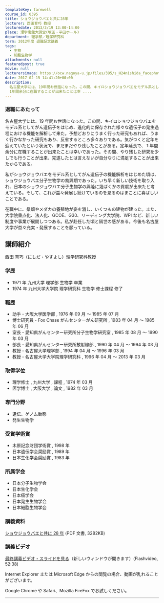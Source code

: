 ```yaml
---
templateKey: farewell
course_id: 0395
title: ショウジョウバエと共に28年
lecturer: 西田育巧 教授
lecturedate: 2013/3/19 13:00-14:00
place: 理学南館大講堂(坂田・平田ホール)
department: 理学部／理学研究科
term: 2012年度 退職記念講義
tags:
  - 生物
  - 細胞生物学
attachments: null
featuredpost: true
movie: null
lecturersimage: https://ocw.nagoya-u.jp/files/395/s_H24nishida_facephoto.jpg
date: 2017-02-15 14:41:20+00:00
description:
  名古屋大学には、19年間お世話になった。この間、キイロショウジョウバエをモデル系としてがん遺伝子をはじめ、進化的に保存された様々な遺伝子の発生過程における機能を解析して来た。予想どおりにうまく行った研究もあれば、うまく行かなかった研究もあり、反省するところ多々ありである。気がつくと定年を迎えていたという状況で、まだまだやり残したことがある。定年延長で、
  1年間余分に在職することが出来たことは幸 ....
---
```


### 退職にあたって

名古屋大学には、19 年間お世話になった。この間、キイロショウジョウバエをモデル系としてがん遺伝子をはじめ、進化的に保存された様々な遺伝子の発生過程における機能を解析して来た。予想どおりにうまく行った研究もあれば、うまく行かなかった研究もあり、反省するところ多々ありである。気がつくと定年を迎えていたという状況で、まだまだやり残したことがある。定年延長で、 1 年間余分に在職することが出来たことは幸いであった。その間、やり残した研究を少しでも行うことが出来、完遂したとは言えないが自分なりに満足することが出来たからである。

私がショウジョウバエをモデル系としてがん遺伝子の機能解析をはじめた頃は、ショウジョウバエ分子生物学の勃興期であった。いち早く新しい技術を取り入れ、日本のショウジョウバエ分子生物学の興隆に幾ばくかの貢献が出来たと考 えている。そして、これが益々発展し続けているのを見るのはまことに喜ばしいことである。

在職中に、桑畑やメダカの養殖地が姿を消し、いくつもの建物が建った。また、大学院重点化、法人化、GCOE、G30、リーディング大学院、WPI など、新しい制度や事業が展開しつつある。私が赴任した頃と隔世の感がある。今後も名古屋大学が益々充実・発展することを願っている。

## 講師紹介

西田 育巧（にしだ・やすよし）理学研究科教授

### 学歴

- 1971 年 九州大学 理学部 生物学 卒業
- 1974 年 九州大学大学院 理学研究科 生物学 修士課程 修了

### 職歴

- 助手・大阪大学医学部 , 1976 年 09 月 〜 1985 年 07 月
- 博士研究員・Fox Chase がんセンターがん研究所 , 1983 年 04 月 〜 1985 年 06 月
- 室長・愛知県がんセンター研究所分子生物学研究室 , 1985 年 08 月 〜 1990 年 03 月
- 部長・愛知県がんセンター研究所放射線部 , 1990 年 04 月 〜 1994 年 03 月
- 教授・名古屋大学理学部 , 1994 年 04 月 〜 1996 年 03 月
- 教授・名古屋大学大学院理学研究科 , 1996 年 04 月 〜 2013 年 03 月

### 取得学位

- 理学修士 , 九州大学 , 課程 , 1974 年 03 月
- 医学博士 , 大阪大学 , 論文 , 1982 年 03 月

### 専門分野

- 遺伝、ゲノム動態
- 発生生物学

### 受賞学術賞

- 木原記念財団学術賞 , 1998 年
- 日本遺伝学会奨励賞 , 1989 年
- 日本生化学会奨励賞 , 1983 年

### 所属学会

- 日本分子生物学会
- 日本生化学会
- 日本癌学会
- 日本発生生物学会
- 日本細胞生物学会

### 講義資料

[ショウジョウバエと共に 28 年](https://ocw.nagoya-u.jp/files/395/H24nishidaLL_materials_LITE.pdf) (PDF 文書, 3282KB)

### 講義ビデオ

[最終講義ビデオ・スライドを見る](https://ocw.nagoya-u.jp/resource/2012_lastlecture_nishida/)（新しいウィンドウが開きます）(Flashvideo, 52:38)

Internet Explorer または Microsoft Edge からの閲覧の場合、動画が乱れることがございます。

Google Chrome や Safari、Mozilla FireFox でお試しください。

---

